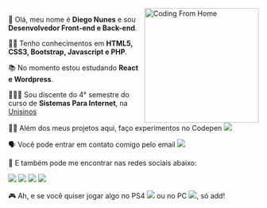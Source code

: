 <img src="https://diegonunes.dev/assets/coding.gif" width="230px" align="right" alt="Coding From Home" />
<p align="left">👋 Olá, meu nome é <strong>Diego Nunes</strong> e sou <strong>Desenvolvedor Front-end e Back-end</strong>.</p>
<p align="left">👨‍💻 Tenho conhecimentos em <strong>HTML5, CSS3, Bootstrap, Javascript e PHP</strong>.
<p align="left">📚 No momento estou estudando <strong>React e Wordpress</strong>.</p>
<p align="left">👨🏻‍🏫 Sou discente do 4° semestre do curso de <strong>Sistemas Para Internet</strong>, na <a href="http://www.unisinos.br/">Unisinos</a></p>
<p align="left">🧑‍🔬 Além dos meus projetos aqui, faço experimentos no Codepen <a href="https://codepen.io/diegonunes" alt="Codepen">
<img src="https://img.shields.io/badge/-diegonunes-1E1F26?style=flat-square&logo=Codepen&logoColor=white&link=https://www.linkedin.com/in/iuricode" /></a></p>
<p align="left">🗣️ Você pode entrar em contato comigo pelo email <a href="mailto:diegonunesdev@gmail.com" alt="Gmail"><img src="https://img.shields.io/badge/-diegonunesdev@gmail.com-dd4b39?style=flat-square&labelColor=dd4b39&logo=gmail&logoColor=white&link=diegonunesdev@gmail.com" /></a></p>
<p align="left">👥 E também pode me encontrar nas redes sociais abaixo:</p>
<p align="left"><a href="https://www.linkedin.com/in/diegonunesdev" alt="Linkedin">
<img src="https://img.shields.io/badge/-diegonunesdev-0077b5?style=flat-square&logo=Linkedin&logoColor=white&link=https://www.linkedin.com/in/diegonunesdev" /></a>
<a href="https://www.facebook.com/diegonunesdev" alt="Facebook">
<img src="https://img.shields.io/badge/-diegonunesdev-1877f2?style=flat-square&logo=Facebook&logoColor=white&link=https://www.facebook.com/diegonunesdev" /></a>
<a href="https://www.instagram.com/diegonunesdev" alt="Instagram">
<img src="https://img.shields.io/badge/-diegonunesdev-e4405f?style=flat-square&logo=instagram&logoColor=white&link=https://www.instagram.com/diegonunesdev" /></a>
<a href="https://twitter.com/diegonunes" alt="Twitter">
<img src="https://img.shields.io/badge/-@diegonunes-1ca0f1?style=flat-square&labelColor=1ca0f1&logo=twitter&logoColor=white&link=https://twitter.com/diegonunes" /></a></p>
<p align="left">🎮 Ah, e se você quiser jogar algo no PS4 <a href="https://my.playstation.com/profile/DNWise/" alt="PSN">
<img src="https://img.shields.io/badge/-DNWise-003791?style=flat-square&logo=playstation&logoColor=white&link=https://my.playstation.com/profile/DNWise/" /></a> ou no PC <a href="https://steamcommunity.com/id/wiseman/" alt="Steam">
<img src="https://img.shields.io/badge/-DNWise-000?style=flat-square&logo=steam&logoColor=white&link=https://steamcommunity.com/id/wiseman/" /></a>, só add!</p>
